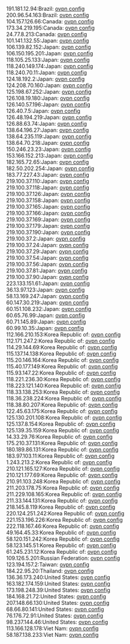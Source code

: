 191.181.12.94:Brazil: [ovpn config](vpn/191_181_12_94.ovpn)  
200.96.54.163:Brazil: [ovpn config](vpn/200_96_54_163.ovpn)  
104.157.126.66:Canada: [ovpn config](vpn/104_157_126_66.ovpn)  
173.34.219.195:Canada: [ovpn config](vpn/173_34_219_195.ovpn)  
24.77.8.213:Canada: [ovpn config](vpn/24_77_8_213.ovpn)  
101.141.132.55:Japan: [ovpn config](vpn/101_141_132_55.ovpn)  
106.139.82.152:Japan: [ovpn config](vpn/106_139_82_152.ovpn)  
106.150.195.201:Japan: [ovpn config](vpn/106_150_195_201.ovpn)  
118.105.25.133:Japan: [ovpn config](vpn/118_105_25_133.ovpn)  
118.240.149.174:Japan: [ovpn config](vpn/118_240_149_174.ovpn)  
118.240.70.11:Japan: [ovpn config](vpn/118_240_70_11.ovpn)  
124.18.192.2:Japan: [ovpn config](vpn/124_18_192_2.ovpn)  
124.208.70.160:Japan: [ovpn config](vpn/124_208_70_160.ovpn)  
125.198.67.252:Japan: [ovpn config](vpn/125_198_67_252.ovpn)  
126.108.19.180:Japan: [ovpn config](vpn/126_108_19_180.ovpn)  
126.140.57.196:Japan: [ovpn config](vpn/126_140_57_196.ovpn)  
126.40.7.5:Japan: [ovpn config](vpn/126_40_7_5.ovpn)  
126.48.194.219:Japan: [ovpn config](vpn/126_48_194_219.ovpn)  
126.88.63.74:Japan: [ovpn config](vpn/126_88_63_74.ovpn)  
138.64.196.27:Japan: [ovpn config](vpn/138_64_196_27.ovpn)  
138.64.235.119:Japan: [ovpn config](vpn/138_64_235_119.ovpn)  
138.64.70.218:Japan: [ovpn config](vpn/138_64_70_218.ovpn)  
150.246.23.23:Japan: [ovpn config](vpn/150_246_23_23.ovpn)  
153.166.152.213:Japan: [ovpn config](vpn/153_166_152_213.ovpn)  
182.165.72.65:Japan: [ovpn config](vpn/182_165_72_65.ovpn)  
182.50.202.254:Japan: [ovpn config](vpn/182_50_202_254.ovpn)  
183.77.227.43:Japan: [ovpn config](vpn/183_77_227_43.ovpn)  
219.100.37.110:Japan: [ovpn config](vpn/219_100_37_110.ovpn)  
219.100.37.118:Japan: [ovpn config](vpn/219_100_37_118.ovpn)  
219.100.37.126:Japan: [ovpn config](vpn/219_100_37_126.ovpn)  
219.100.37.158:Japan: [ovpn config](vpn/219_100_37_158.ovpn)  
219.100.37.165:Japan: [ovpn config](vpn/219_100_37_165.ovpn)  
219.100.37.166:Japan: [ovpn config](vpn/219_100_37_166.ovpn)  
219.100.37.169:Japan: [ovpn config](vpn/219_100_37_169.ovpn)  
219.100.37.179:Japan: [ovpn config](vpn/219_100_37_179.ovpn)  
219.100.37.190:Japan: [ovpn config](vpn/219_100_37_190.ovpn)  
219.100.37.2:Japan: [ovpn config](vpn/219_100_37_2.ovpn)  
219.100.37.24:Japan: [ovpn config](vpn/219_100_37_24.ovpn)  
219.100.37.29:Japan: [ovpn config](vpn/219_100_37_29.ovpn)  
219.100.37.54:Japan: [ovpn config](vpn/219_100_37_54.ovpn)  
219.100.37.56:Japan: [ovpn config](vpn/219_100_37_56.ovpn)  
219.100.37.81:Japan: [ovpn config](vpn/219_100_37_81.ovpn)  
219.100.37.90:Japan: [ovpn config](vpn/219_100_37_90.ovpn)  
223.133.151.61:Japan: [ovpn config](vpn/223_133_151_61.ovpn)  
36.13.97.123:Japan: [ovpn config](vpn/36_13_97_123.ovpn)  
58.13.169.247:Japan: [ovpn config](vpn/58_13_169_247.ovpn)  
60.147.30.219:Japan: [ovpn config](vpn/60_147_30_219.ovpn)  
60.151.108.232:Japan: [ovpn config](vpn/60_151_108_232.ovpn)  
60.65.76.99:Japan: [ovpn config](vpn/60_65_76_99.ovpn)  
60.71.145.89:Japan: [ovpn config](vpn/60_71_145_89.ovpn)  
60.99.10.35:Japan: [ovpn config](vpn/60_99_10_35.ovpn)  
112.166.210.153:Korea Republic of: [ovpn config](vpn/112_166_210_153.ovpn)  
112.171.247.2:Korea Republic of: [ovpn config](vpn/112_171_247_2.ovpn)  
114.29.144.69:Korea Republic of: [ovpn config](vpn/114_29_144_69.ovpn)  
115.137.14.138:Korea Republic of: [ovpn config](vpn/115_137_14_138.ovpn)  
115.20.146.164:Korea Republic of: [ovpn config](vpn/115_20_146_164.ovpn)  
115.40.177.149:Korea Republic of: [ovpn config](vpn/115_40_177_149.ovpn)  
115.93.147.22:Korea Republic of: [ovpn config](vpn/115_93_147_22.ovpn)  
118.221.236.30:Korea Republic of: [ovpn config](vpn/118_221_236_30.ovpn)  
118.223.121.140:Korea Republic of: [ovpn config](vpn/118_223_121_140.ovpn)  
118.33.138.253:Korea Republic of: [ovpn config](vpn/118_33_138_253.ovpn)  
118.36.238.224:Korea Republic of: [ovpn config](vpn/118_36_238_224.ovpn)  
118.38.80.207:Korea Republic of: [ovpn config](vpn/118_38_80_207.ovpn)  
122.45.63.175:Korea Republic of: [ovpn config](vpn/122_45_63_175.ovpn)  
125.130.201.108:Korea Republic of: [ovpn config](vpn/125_130_201_108.ovpn)  
125.137.8.154:Korea Republic of: [ovpn config](vpn/125_137_8_154.ovpn)  
125.139.35.159:Korea Republic of: [ovpn config](vpn/125_139_35_159.ovpn)  
14.33.29.76:Korea Republic of: [ovpn config](vpn/14_33_29_76.ovpn)  
175.210.37.131:Korea Republic of: [ovpn config](vpn/175_210_37_131.ovpn)  
180.189.86.131:Korea Republic of: [ovpn config](vpn/180_189_86_131.ovpn)  
183.97.103.11:Korea Republic of: [ovpn config](vpn/183_97_103_11.ovpn)  
1.243.213.2:Korea Republic of: [ovpn config](vpn/1_243_213_2.ovpn)  
210.121.165.127:Korea Republic of: [ovpn config](vpn/210_121_165_127.ovpn)  
210.121.177.69:Korea Republic of: [ovpn config](vpn/210_121_177_69.ovpn)  
210.91.103.248:Korea Republic of: [ovpn config](vpn/210_91_103_248.ovpn)  
211.203.178.75:Korea Republic of: [ovpn config](vpn/211_203_178_75.ovpn)  
211.229.108.165:Korea Republic of: [ovpn config](vpn/211_229_108_165.ovpn)  
211.33.144.131:Korea Republic of: [ovpn config](vpn/211_33_144_131.ovpn)  
218.145.8.119:Korea Republic of: [ovpn config](vpn/218_145_8_119.ovpn)  
220.124.251.242:Korea Republic of: [ovpn config](vpn/220_124_251_242.ovpn)  
221.153.196.226:Korea Republic of: [ovpn config](vpn/221_153_196_226.ovpn)  
222.118.167.46:Korea Republic of: [ovpn config](vpn/222_118_167_46.ovpn)  
49.164.45.33:Korea Republic of: [ovpn config](vpn/49_164_45_33.ovpn)  
58.120.151.242:Korea Republic of: [ovpn config](vpn/58_120_151_242.ovpn)  
58.123.145.51:Korea Republic of: [ovpn config](vpn/58_123_145_51.ovpn)  
61.245.231.12:Korea Republic of: [ovpn config](vpn/61_245_231_12.ovpn)  
109.126.5.201:Russian Federation: [ovpn config](vpn/109_126_5_201.ovpn)  
123.194.157.2:Taiwan: [ovpn config](vpn/123_194_157_2.ovpn)  
184.22.95.20:Thailand: [ovpn config](vpn/184_22_95_20.ovpn)  
136.36.173.240:United States: [ovpn config](vpn/136_36_173_240.ovpn)  
163.182.174.159:United States: [ovpn config](vpn/163_182_174_159.ovpn)  
173.198.248.39:United States: [ovpn config](vpn/173_198_248_39.ovpn)  
184.168.21.72:United States: [ovpn config](vpn/184_168_21_72.ovpn)  
207.148.66.130:United States: [ovpn config](vpn/207_148_66_130.ovpn)  
68.66.80.141:United States: [ovpn config](vpn/68_66_80_141.ovpn)  
76.176.72.91:United States: [ovpn config](vpn/76_176_72_91.ovpn)  
98.237.144.46:United States: [ovpn config](vpn/98_237_144_46.ovpn)  
113.166.128.178:Viet Nam: [ovpn config](vpn/113_166_128_178.ovpn)  
58.187.138.233:Viet Nam: [ovpn config](vpn/58_187_138_233.ovpn)  
